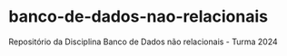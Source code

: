 # banco-de-dados-nao-relacionais
Repositório da Disciplina Banco de Dados não relacionais - Turma 2024
